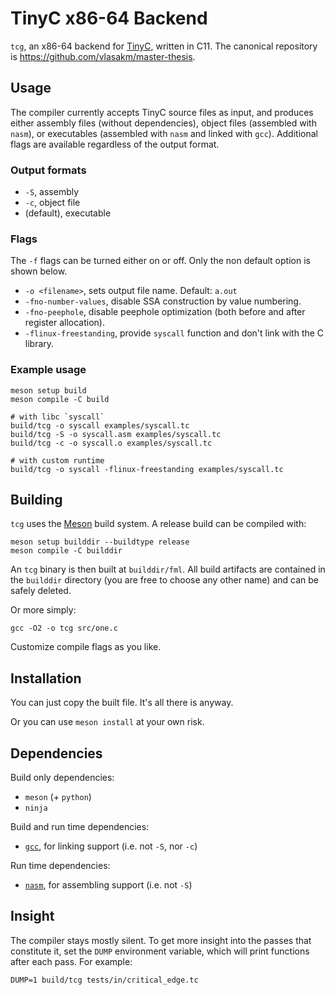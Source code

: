 # TinyC x86-64 Backend

`tcg`, an x86-64 backend for
[TinyC](https://gitlab.fit.cvut.cz/NI-GEN/ni-gen-23), written in C11. The
canonical repository is https://github.com/vlasakm/master-thesis.

## Usage

The compiler currently accepts TinyC source files as input, and produces either
assembly files (without dependencies), object files (assembled with `nasm`), or
executables (assembled with `nasm` and linked with `gcc`). Additional flags are
available regardless of the output format.

### Output formats

- `-S`, assembly
- `-c`, object file
- (default), executable

### Flags

The `-f` flags can be turned either on or off. Only the non default option is shown below.

- `-o <filename>`, sets output file name. Default: `a.out`
- `-fno-number-values`, disable SSA construction by value numbering.
- `-fno-peephole`, disable peephole optimization (both before and after register allocation).
- `-flinux-freestanding`, provide `syscall` function and don't link with the C library.

### Example usage

```
meson setup build
meson compile -C build

# with libc `syscall`
build/tcg -o syscall examples/syscall.tc
build/tcg -S -o syscall.asm examples/syscall.tc
build/tcg -c -o syscall.o examples/syscall.tc

# with custom runtime
build/tcg -o syscall -flinux-freestanding examples/syscall.tc
```

## Building

`tcg` uses the [Meson](https://mesonbuild.com/) build system. A release build
can be compiled with:

```
meson setup builddir --buildtype release
meson compile -C builddir
```

An `tcg` binary is then built at `builddir/fml`. All build artifacts are
contained in the `builddir` directory (you are free to choose any other name)
and can be safely deleted.

Or more simply:

```
gcc -O2 -o tcg src/one.c
```

Customize compile flags as you like.

## Installation

You can just copy the built file. It's all there is anyway.

Or you can use `meson install` at your own risk.

## Dependencies

Build only dependencies:

 - `meson` (+ `python`)
 - `ninja`

Build and run time dependencies:

 - [`gcc`](https://gcc.gnu.org/), for linking support (i.e. not `-S`, nor `-c`)

Run time dependencies:

 - [`nasm`](https://www.nasm.us/), for assembling support (i.e. not `-S`)


## Insight

The compiler stays mostly silent. To get more insight into the passes that
constitute it, set the `DUMP` environment variable, which will print functions
after each pass. For example:

```
DUMP=1 build/tcg tests/in/critical_edge.tc
```
